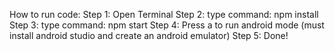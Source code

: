 How to run code:
Step 1: Open Terminal 
Step 2: type command: npm install
Step 3: type command: npm start
Step 4: Press a to run android mode (must install android studio and create an android emulator)
Step 5: Done!
